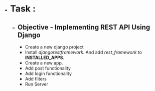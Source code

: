 - # **Task** :
  - ## Objective - Implementing REST API Using Django
    - Create a new django project
    - Install *djangorestframework*. And add *rest_framework* to **INSTALLED_APPS**.
    - Create a new app.
    - Add post functionality
    - Add login functionality
    - Add filters
    - Run Server
   